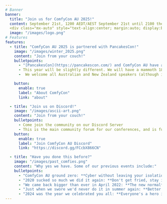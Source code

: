 ```yaml
---
# Banner
banner:
  title: "Join us for ComfyCon AU 2025!"
  content: September 21st, 1200 AEDT/AEST September 21st until 2100 then moving into [PancakesCon!](https://pancakescon.com/)
  <div class="mx-auto" style="text-align:center; margin:auto; display:block;"><iframe width="560" height="315" src="https://www.youtube.com/live/P4Shsxwe5C0?si=6CAOScZMN9mPRQY2" title="YouTube video player" frameborder="0" allow="autoplay; clipboard-write; encrypted-media; picture-in-picture; web-share" referrerpolicy="strict-origin-when-cross-origin" allowfullscreen style="margin:auto"></iframe></div><br /> <br /> Join us at https://discord.gg/FCcbX866CN
  image: "/images/logo.png"
# Features
features:
  - title: "ComfyCon AU 2025 is partnered with PancakesCon!"
    image: "/images/winter_2025.png"
    content: "Join from your couch!"
    bulletpoints:
      - "[PancakesCon](https://pancakescon.com/) and ComfyCon AU have a shared history, to the point that we are only days apart in age (PancakesCon being wiser of course). We both wanted to meet the need of COVID - a shared environment to have a casual conference, with people talking about things that interest them and the rest of the community. You can be at home, in your pyjamas, drinking a beer, and you are more than welcome."
      - This year will be slightly different. We will have a mammoth 18 hour conference, starting in Australia and New Zealand, and moving across the Pacific to the US, and into Europe. 
      -  We welcome all Australian and New Zealand speakers (although international speakers are welcome too if you want to stay up late!) to talk about Cyber Security, and Cyber Security Adjacent topics, close to their hearts.

    button:
      enable: true
      label: "About ComfyCon"
      link: "about"

  - title: "Join us on Discord!"
    image: "/images/ascii-art.png"
    content: "Join from your couch!"
    bulletpoints:
      - Come join the community on our Discord Server
      - This is the main community forum for our conferences, and is full of amazing people
    button:
      enable: true
      label: "Join ComfyCon AU Discord"
      link: "https://discord.gg/FCcbX866CN"

  - title: "Have you done this before?"
    image: "/images/past_comfies.png"
    content: "Why yes we have. Some of our previous events include:"
    bulletpoints:
      - "ComfyCon AU ground zero: **Cyber without leaving your isolation tank**."
      - "2020 sucked so much we did it again: **Don't get fried, stay inside**."
      - "We came back bigger than ever in April 2022: **The new normal**."
      - "Just when we swore we'd never do it in summer again: **Better together**."
      - "2024 was the year we celebrated you all: **Everyone's a hero in their own way**."
---
```

